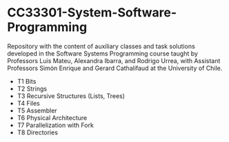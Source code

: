 # CC33301-System-Software-Programming

Repository with the content of auxiliary classes and task solutions developed in the Software Systems Programming course taught by Professors Luis Mateu, Alexandra Ibarra, and Rodrigo Urrea, with Assistant Professors Simón Enrique and Gerard Cathalifaud at the University of Chile.

- T1 Bits
- T2 Strings
- T3 Recursive Structures (Lists, Trees)
- T4 Files
- T5 Assembler
- T6 Physical Architecture
- T7 Parallelization with Fork
- T8 Directories

